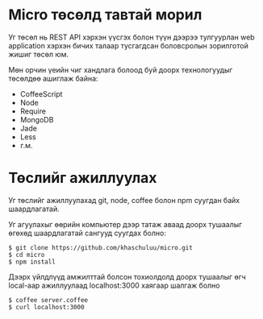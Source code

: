 # Micro төсөлд тавтай морил

Уг төсөл нь REST API хэрхэн үүсгэх болон түүн дээрээ тулгуурлан web application хэрхэн бичих талаар тусгагдсан боловсролын зорилготой жишиг төсөл юм.

Мөн орчин үеийн чиг хандлага болоод буй доорх технологуудыг төсөлдөө ашиглаж байна:

* CoffeeScript
* Node
* Require
* MongoDB
* Jade
* Less
* г.м.

# Төслийг ажиллуулах

Уг төслийг ажиллуулахад git, node, coffee болон npm суугдан байх шаардлагатай.

Уг агуулахыг өөрийн компьютер дээр татаж аваад доорх тушаалыг өгөхөд шаардлагатай сангууд суугдах болно:

    $ git clone https://github.com/khaschuluu/micro.git
    $ cd micro
    $ npm install

Дээрх үйлдлүүд амжилттай болсон тохиолдолд доорх тушаалыг өгч local-аар ажиллуулаад localhost:3000 хаягаар шалгаж болно

    $ coffee server.coffee
    $ curl localhost:3000
